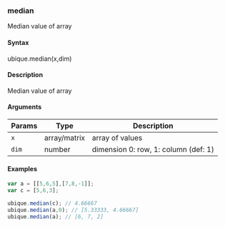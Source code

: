 ### median

Median value of array


#### Syntax

ubique.median(x,dim)


#### Description

Median value of array  



#### Arguments

|Params|Type|Description
|---------|----|-----------
|`x` | array/matrix | array of values
|`dim` | number | dimension 0: row, 1: column (def: 1)


#### Examples

```js
var a = [[5,6,5],[7,8,-1]];
var c = [5,6,3];

ubique.median(c); // 4.66667
ubique.median(a,0); // [5.33333, 4.66667]
ubique.median(a); // [6, 7, 2]
```

